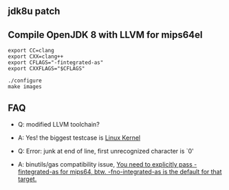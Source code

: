 jdk8u patch
-----------

## Compile OpenJDK 8 with LLVM for mips64el

```
export CC=clang
export CXX=clang++
export CFLAGS="-fintegrated-as"
export CXXFLAGS="$CFLAGS"

./configure
make images
```

## FAQ

* Q: modified LLVM toolchain?
* A: Yes! the biggest testcase is [Linux Kernel](https://github.com/loongson-community/linux-stable/issues)

* Q: Error: junk at end of line, first unrecognized character is `0'
* A: binutils/gas compatibility issue, [You need to explicitly pass -fintegrated-as for mips64, btw. -fno-integrated-as is the default for that target.](https://github.com/android-ndk/ndk/issues/399#issuecomment-302331441)


